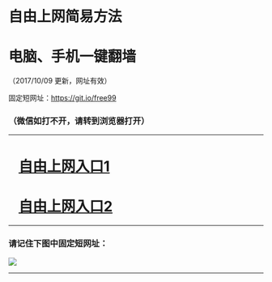 ﻿# 自由上网简易方法

# 电脑、手机一键翻墙

（2017/10/09 更新，网址有效）

固定短网址：https://git.io/free99

### （微信如打不开，请转到浏览器打开）


***





# &nbsp;&nbsp; <a href="http://ft1890923788.fwq-tz-1001.info/fwqtz01.html?t=100900112723 " target="_blank">自由上网入口1</a>
# &nbsp;&nbsp; <a href="http://ft2886019723.fwq-tz-1002.info/fwqtz02.html?t=100900111487 " target="_blank">自由上网入口2</a>
***

### 请记住下图中固定短网址：

<img src="https://s3-us-west-2.amazonaws.com/fwq-1001/yjfq-20170905okok.png" /> 


***

